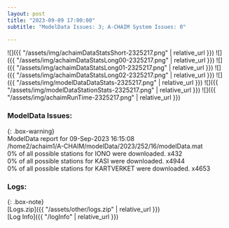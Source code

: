 ```yaml
---
layout: post
title: "2023-09-09 17:00:00"
subtitle: "ModelData Issues: 3; A-CHAIM System Issues: 0"

---
```


![]({{ "/assets/img/achaimDataStatsShort-2325217.png" | relative_url }})
![]({{ "/assets/img/achaimDataStatsLong00-2325217.png" | relative_url }})
![]({{ "/assets/img/achaimDataStatsLong01-2325217.png" | relative_url }})
![]({{ "/assets/img/achaimDataStatsLong02-2325217.png" | relative_url }})
![]({{ "/assets/img/modelDataDataStats-2325217.png" | relative_url }})
![]({{ "/assets/img/modelDataStationStats-2325217.png" | relative_url }})
![]({{ "/assets/img/achaimRunTime-2325217.png" | relative_url }})


### ModelData Issues:  
  
{: .box-warning}  
 ModelData report for 09-Sep-2023 16:15:08   
 /home2/achaim1/A-CHAIM/modelData/2023/252/16/modelData.mat   
 0% of all possible stations for IONO were downloaded. x432   
 0% of all possible stations for KASI were downloaded. x4944   
 0% of all possible stations for KARTVERKET were downloaded. x4653   
  


### Logs:  
  
{: .box-note}  
[Logs.zip]({{ "/assets/other/logs.zip" | relative_url }})  
[Log Info]({{ "/logInfo" | relative_url }})  
